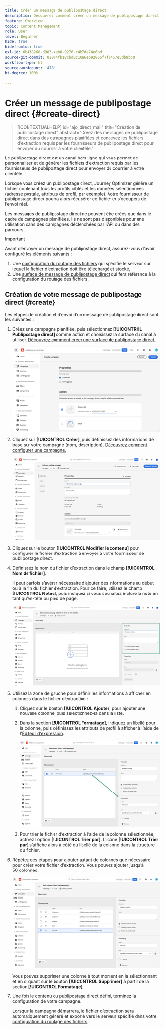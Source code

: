 ```yaml
---
title: Créer un message de publipostage direct
description: Découvrez comment créer un message de publipostage direct dans Journey Optimizer.
feature: Overview
topic: Content Management
role: User
level: Beginner
hide: true
hidefromtoc: true
exl-id: 6b438268-d983-4ab8-9276-c4b7de74e6bd
source-git-commit: 020c4fb18cbd0c10a6eb92865f7f0457e5db8bc0
workflow-type: ht
source-wordcount: '478'
ht-degree: 100%

---
```


# Créer un message de publipostage direct {#create-direct}

>[!CONTEXTUALHELP]
>id="ajo_direct_mail"
>title="Création de publipostage direct"
>abstract="Créez des messages de publipostage direct dans des campagnes planifiées et concevez les fichiers d’extraction requis par les fournisseurs de publipostage direct pour envoyer du courrier à votre clientèle."

Le publipostage direct est un canal hors ligne qui vous permet de personnaliser et de générer les fichiers d’extraction requis par les fournisseurs de publipostage direct pour envoyer du courrier à votre clientèle.

Lorsque vous créez un publipostage direct, Journey Optimizer génère un fichier contenant tous les profils ciblés et les données sélectionnées (adresse postale, attributs de profil, par exemple). Votre fournisseur de publipostage direct pourra alors récupérer ce fichier et s’occupera de l’envoi réel.

Les messages de publipostage direct ne peuvent être créés que dans le cadre de campagnes planifiées. Ils ne sont pas disponibles pour une utilisation dans des campagnes déclenchées par l’API ou dans des parcours.

>[!IMPORTANT]
>
>Avant d’envoyer un message de publipostage direct, assurez-vous d’avoir configuré les éléments suivants :
>
>1. Une [configuration du routage des fichiers](../direct-mail/direct-mail-configuration.md#file-routing-configuration) qui spécifie le serveur sur lequel le fichier d’extraction doit être téléchargé et stocké,
>1. Une [surface de message de publipostage direct](../direct-mail/direct-mail-configuration.md#direct-mail-surface) qui fera référence à la configuration du routage des fichiers.


## Création de votre message de publipostage direct {#create}

Les étapes de création et d’envoi d’un message de publipostage direct sont les suivantes :

1. Créez une campagne planifiée, puis sélectionnez **[!UICONTROL Publipostage direct]** comme action et choisissez la surface du canal à utiliser. [Découvrez comment créer une surface de publipostage direct.](../direct-mail/direct-mail-configuration.md#direct-mail-surface)

   ![](assets/direct-mail-campaign.png)

1. Cliquez sur **[!UICONTROL Créer]**, puis définissez des informations de base sur votre campagne (nom, description). [Découvrez comment configurer une campagne.](../campaigns/create-campaign.md)

   ![](assets/direct-mail-edit.png)

1. Cliquez sur le bouton **[!UICONTROL Modifier le contenu]** pour configurer le fichier d’extraction à envoyer à votre fournisseur de publipostage direct.

1. Définissez le nom du fichier d’extraction dans le champ **[!UICONTROL Nom de fichier]**.

   Il peut parfois s’avérer nécessaire d’ajouter des informations au début ou à la fin du fichier d’extraction. Pour ce faire, utilisez le champ **[!UICONTROL Notes]**, puis indiquez si vous souhaitez inclure la note en tant qu’en-tête ou pied de page.

   <!--Click on the button to the right of the Output file field and enter the desired label. You can use personalization fields, content blocks and dynamic text (see Defining content). For example, you can complete the label with the delivery ID or the extraction date.-->

   ![](assets/direct-mail-properties.png)

1. Utilisez la zone de gauche pour définir les informations à afficher en colonnes dans le fichier d’extraction :

   1. Cliquez sur le bouton **[!UICONTROL Ajouter]** pour ajouter une nouvelle colonne, puis sélectionnez-la dans la liste.

   1. Dans la section **[!UICONTROL Formatage]**, indiquez un libellé pour la colonne, puis définissez les attributs de profil à afficher à l’aide de l’[Éditeur d’expression](../personalization/personalization-build-expressions.md).

      ![](assets/direct-mail-content.png)

   1. Pour trier le fichier d’extraction à l’aide de la colonne sélectionnée, activez l’option **[!UICONTROL Trier par]**. L’icône **[!UICONTROL Trier par]** s’affiche alors à côté du libellé de la colonne dans la structure du fichier.

1. Répétez ces étapes pour ajouter autant de colonnes que nécessaire pour créer votre fichier d’extraction. Vous pouvez ajouter jusqu’à 50 colonnes.

   ![](assets/direct-mail-complete.png)

   Vous pouvez supprimer une colonne à tout moment en la sélectionnant et en cliquant sur le bouton **[!UICONTROL Supprimer]** à partir de la section **[!UICONTROL Formatage]**.

1. Une fois le contenu du publipostage direct défini, terminez la configuration de votre campagne.

   Lorsque la campagne démarrera, le fichier d’extraction sera automatiquement généré et exporté vers le serveur spécifié dans votre [configuration du routage des fichiers](../direct-mail/direct-mail-configuration.md).
